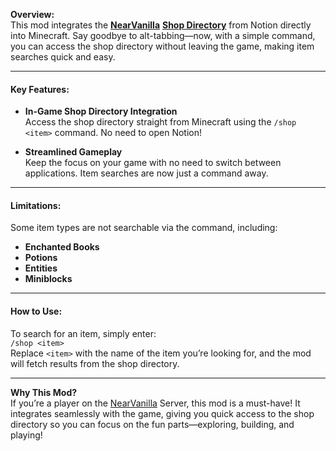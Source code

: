 **Overview:**  
This mod integrates the [**NearVanilla**](https://nearvanilla.com) [**Shop Directory**](https://www.notion.so/nearvanilla/a3b6de442bf14cd2b68e2f04d7b603b7) from Notion directly into Minecraft. Say goodbye to alt-tabbing—now, with a simple command, you can access the shop directory without leaving the game, making item searches quick and easy.

---

#### **Key Features:**

- **In-Game Shop Directory Integration**  
  Access the shop directory straight from Minecraft using the `/shop <item>` command. No need to open Notion!
  
- **Streamlined Gameplay**  
  Keep the focus on your game with no need to switch between applications. Item searches are now just a command away.

---

#### **Limitations:**

Some item types are not searchable via the command, including:  
  - **Enchanted Books**  
  - **Potions**  
  - **Entities**
  - **Miniblocks**

---

#### **How to Use:**

To search for an item, simply enter:  
`/shop <item>`  
Replace `<item>` with the name of the item you’re looking for, and the mod will fetch results from the shop directory.

---

**Why This Mod?**  
If you’re a player on the [NearVanilla](https://nearvanilla.com) Server, this mod is a must-have! It integrates seamlessly with the game, giving you quick access to the shop directory so you can focus on the fun parts—exploring, building, and playing!
